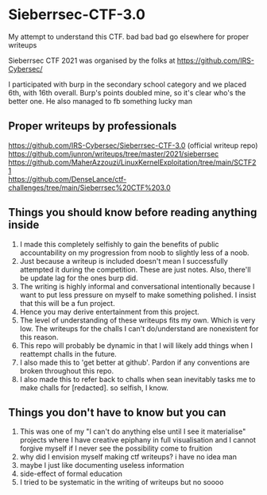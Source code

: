 # Sieberrsec-CTF-3.0
My attempt to understand this CTF. bad bad bad go elsewhere for proper writeups

Sieberrsec CTF 2021 was organised by the folks at https://github.com/IRS-Cybersec/

I participated with burp in the secondary school category and we placed 6th, with 16th overall. Burp's points doubled mine, so it's clear who's the better one. He also managed to fb something lucky man 

## Proper writeups by professionals
https://github.com/IRS-Cybersec/Sieberrsec-CTF-3.0 (official writeup repo) <br>
https://github.com/junron/writeups/tree/master/2021/sieberrsec<br>
https://github.com/MaherAzzouzi/LinuxKernelExploitation/tree/main/SCTF21<br>
https://github.com/DenseLance/ctf-challenges/tree/main/Sieberrsec%20CTF%203.0

## Things you should know before reading anything inside
1) I made this completely selfishly to gain the benefits of public accountability on my progression from noob to slightly less of a noob. 
2) Just because a writeup is included doesn't mean I successfully attempted it during the competition. These are just notes. Also, there'll be update lag for the ones burp did. 
3) The writing is highly informal and conversational intentionally because I want to put less pressure on myself to make something polished. I insist that this will be a fun project.
4) Hence you may derive entertainment from this project.
5) The level of understanding of these writeups fits my own. Which is very low. The writeups for the challs I can't do/understand are nonexistent for this reason. 
6) This repo will probably be dynamic in that I will likely add things when I reattempt challs in the future. 
7) I also made this to 'get better at github'. Pardon if any conventions are broken throughout this repo. 
8) I also made this to refer back to challs when sean inevitably tasks me to make challs for [redacted]. so selfish, I know. 

## Things you don't have to know but you can 
1. This was one of my "I can't do anything else until I see it materialise" projects where I have creative epiphany in full visualisation and I cannot forgive myself if I never see the possibility come to fruition 
2. why did I envision myself making ctf writeups? i have no idea man 
3. maybe I just like documenting useless information 
4. side-effect of formal education
5. I tried to be systematic in the writing of writeups but no soooo
